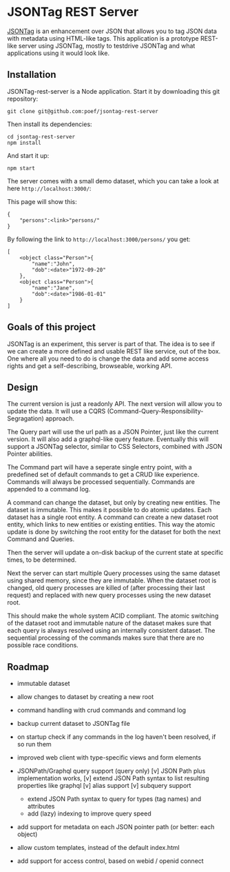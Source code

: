 # JSONTag REST Server

[JSONTag](https://github.com/poef/jsontag) is an enhancement over JSON that allows you to tag JSON data with metadata using HTML-like tags. This application is a prototype REST-like server using JSONTag, mostly to testdrive JSONTag and what applications using it would look like.

## Installation

JSONTag-rest-server is a Node application. Start it by downloading this git repository:

```shell
git clone git@github.com:poef/jsontag-rest-server
```

Then install its dependencies:

```shell
cd jsontag-rest-server
npm install
```

And start it up:

```shell
npm start 
```

The server comes with a small demo dataset, which you can take a look at here `http://localhost:3000/`:

This page will show this:

```
{
    "persons":<link>"persons/"
}
```

By following the link to `http://localhost:3000/persons/` you get:

```
[
    <object class="Person">{
        "name":"John",
        "dob":<date>"1972-09-20"
    },
    <object class="Person">{
        "name":"Jane",
        "dob":<date>"1986-01-01"
    }
]
```

## Goals of this project

JSONTag is an experiment, this server is part of that. The idea is to see if we can create a more defined and usable REST like service, out of the box. One where all you need to do is change the data and add some access rights and get a self-describing, browseable, working API.

## Design

The current version is just a readonly API. The next version will allow you to update the data. It will use a CQRS (Command-Query-Responsibility-Segragation) approach. 

The Query part will use the url path as a JSON Pointer, just like the current version. It will also add a graphql-like query feature. Eventually this will support a JSONTag selector, similar to CSS Selectors, combined with JSON Pointer abilities.

The Command part will have a seperate single entry point, with a predefined set of default commands to get a CRUD like experience. Commands will always be processed sequentially. Commands are appended to a command log.

A command can change the dataset, but only by creating new entities. The dataset is immutable. This makes it possible to do atomic updates. Each dataset has a single root entity. A command can create a new dataset root entity, which links to new entities or existing entities. This way the atomic update is done by switching the root entity for the dataset for both the next Command and Queries.

Then the server will update a on-disk backup of the current state at specific times, to be determined.

Next the server can start multiple Query processes using the same dataset using shared memory, since they are immutable. When the dataset root is changed, old query processes are killed of (after processing their last request) and replaced with new query processes using the new dataset root.

This should make the whole system ACID compliant. The atomic switching of the dataset root and immutable nature of the dataset makes sure that each query is always resolved using an internally consistent dataset. The sequential processing of the commands makes sure that there are no possible race conditions.

## Roadmap

- immutable dataset
- allow changes to dataset by creating a new root
- command handling with crud commands and command log
- backup current dataset to JSONTag file
- on startup check if any commands in the log haven't been resolved, if so run them

- improved web client with type-specific views and form elements

- JSONPath/Graphql query support (query only)
  [v] JSON Path plus implementation works, 
  [v] extend JSON Path syntax to list resulting properties like graphql
  [v] alias support
  [v] subquery support
  - extend JSON Path syntax to query for types (tag names) and attributes
  - add (lazy) indexing to improve query speed

- add support for metadata on each JSON pointer path (or better: each object)
- allow custom templates, instead of the default index.html
- add support for access control, based on webid / openid connect

